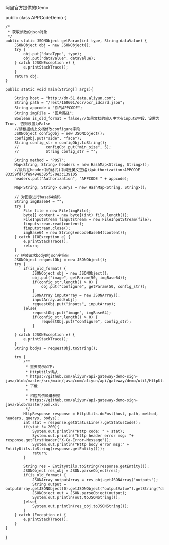 阿里官方提供的Demo

public class APPCodeDemo {

    /*
     * 获取参数的json对象
     */
    public static JSONObject getParam(int type, String dataValue) {
        JSONObject obj = new JSONObject();
        try {
            obj.put("dataType", type);
            obj.put("dataValue", dataValue);
        } catch (JSONException e) {
            e.printStackTrace();
        }
        return obj;
    }

    public static void main(String[] args){

        String host = "http://dm-51.data.aliyun.com";
        String path = "/rest/160601/ocr/ocr_idcard.json";
        String appcode = "你的APPCODE";
        String imgFile = "图片路径";
        Boolean is_old_format = false;//如果文档的输入中含有inputs字段，设置为True， 否则设置为False
        //请根据线上文档修改configure字段
        JSONObject configObj = new JSONObject();
        configObj.put("side", "face");
        String config_str = configObj.toString();
        //            configObj.put("min_size", 5);
        //            String config_str = "";

        String method = "POST";
        Map<String, String> headers = new HashMap<String, String>();
        //最后在header中的格式(中间是英文空格)为Authorization:APPCODE 83359fd73fe94948385f570e3c139105
        headers.put("Authorization", "APPCODE " + appcode);

        Map<String, String> querys = new HashMap<String, String>();

        // 对图像进行base64编码
        String imgBase64 = "";
        try {
            File file = new File(imgFile);
            byte[] content = new byte[(int) file.length()];
            FileInputStream finputstream = new FileInputStream(file);
            finputstream.read(content);
            finputstream.close();
            imgBase64 = new String(encodeBase64(content));
        } catch (IOException e) {
            e.printStackTrace();
            return;
        }
        // 拼装请求body的json字符串
        JSONObject requestObj = new JSONObject();
        try {
            if(is_old_format) {
                JSONObject obj = new JSONObject();
                obj.put("image", getParam(50, imgBase64));
                if(config_str.length() > 0) {
                    obj.put("configure", getParam(50, config_str));
                }
                JSONArray inputArray = new JSONArray();
                inputArray.add(obj);
                requestObj.put("inputs", inputArray);
            }else{
                requestObj.put("image", imgBase64);
                if(config_str.length() > 0) {
                    requestObj.put("configure", config_str);
                }
            }
        } catch (JSONException e) {
            e.printStackTrace();
        }
        String bodys = requestObj.toString();

        try {
            /**
             * 重要提示如下:
             * HttpUtils请从
             * https://github.com/aliyun/api-gateway-demo-sign-java/blob/master/src/main/java/com/aliyun/api/gateway/demo/util/HttpUtils.java
             * 下载
             *
             * 相应的依赖请参照
             * https://github.com/aliyun/api-gateway-demo-sign-java/blob/master/pom.xml
             */
            HttpResponse response = HttpUtils.doPost(host, path, method, headers, querys, bodys);
            int stat = response.getStatusLine().getStatusCode();
            if(stat != 200){
                System.out.println("Http code: " + stat);
                System.out.println("http header error msg: "+ response.getFirstHeader("X-Ca-Error-Message"));
                System.out.println("Http body error msg:" + EntityUtils.toString(response.getEntity()));
                return;
            }

            String res = EntityUtils.toString(response.getEntity());
            JSONObject res_obj = JSON.parseObject(res);
            if(is_old_format) {
                JSONArray outputArray = res_obj.getJSONArray("outputs");
                String output = outputArray.getJSONObject(0).getJSONObject("outputValue").getString("dataValue");
                JSONObject out = JSON.parseObject(output);
                System.out.println(out.toJSONString());
            }else{
                System.out.println(res_obj.toJSONString());
            }
        } catch (Exception e) {
            e.printStackTrace();
        }
    }
}